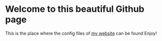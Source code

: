 # Welcome to this beautiful Github page
This is the place where the config files of [my website](https://floridaman779.github.io/) can be found
Enjoy!

